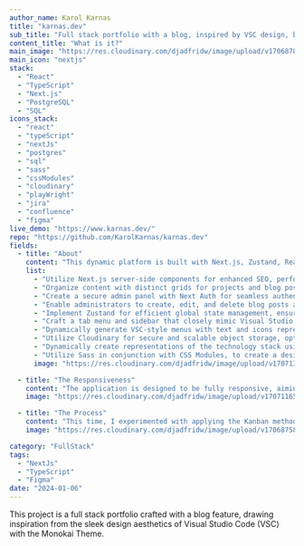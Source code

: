 ```yaml
---
author_name: Karol Karnas
title: "karnas.dev"
sub_title: "Full stack portfolio with a blog, inspired by VSC design, built using Next.js."
content_title: "What is it?"
main_image: "https://res.cloudinary.com/djadfridw/image/upload/v1706878975/spp0rjysnfk30vb3rpqc.jpg"
main_icon: "nextjs"
stack:
  - "React"
  - "TypeScript"
  - "Next.js"
  - "PostgreSQL"
  - "SQL"
icons_stack:
  - "react"
  - "typeScript"
  - "nextJs"
  - "postgres"
  - "sql"
  - "sass"
  - "cssModules"
  - "cloudinary"
  - "playWright"
  - "jira"
  - "confluence"
  - "figma"
live_demo: "https://www.karnas.dev/"
repo: "https://github.com/KarolKarnas/karnas.dev"
fields:
  - title: "About"
    content: "This dynamic platform is built with Next.js, Zustand, React, TypeScript, PostgreSQL, Sass, CSS modules, and more. The app key features:"
    list:
      - "Utilize Next.js server-side components for enhanced SEO, performance and dynamic rendering"
      - "Organize content with distinct grids for projects and blog posts, providing visual clarity"
      - "Create a secure admin panel with Next Auth for seamless authentication and management"
      - "Enable administrators to create, edit, and delete blog posts and portfolio items after logging in"
      - "Implement Zustand for efficient global state management, ensuring a consistent user experience"
      - "Craft a tab menu and sidebar that closely mimic Visual Studio Code (VSC) behavior, enhancing user navigation"
      - "Dynamically generate VSC-style menus with text and icons representing file extensions for an intuitive interface"
      - "Utilize Cloudinary for secure and scalable object storage, optimizing media file handling"
      - "Dynamically create representations of the technology stack using icons or icons with titles, providing insights into the project's architecture"
      - "Utilize Sass in conjunction with CSS Modules, to create a design system and modular styled components. This combination allows for a structured and scalable approach to styling, ensuring consistency and reusability across the application"
      image: "https://res.cloudinary.com/djadfridw/image/upload/v1707131042/pm7f1szandr9c661l3pf.jpg"

  - title: "The Responsiveness"
    content: "The application is designed to be fully responsive, aiming to maintain a consistent user experience across different screen sizes. The goal is to provide a practical and user-friendly interface on par with Visual Studio Code (VSC) across all devices."
    image: "https://res.cloudinary.com/djadfridw/image/upload/v1707116567/anvrceff2msqke1oanep.jpg"

  - title: "The Process"
    content: "This time, I experimented with applying the Kanban methodology to my personal workflow. I utilized Jira for planning and tracked my progress using a Kanban Board. Additionally, I designed crucial elements in Figma. Subsequently, I initiated the development process, meticulously monitoring my progress, creating and managing tasks, and categorizing them as 'TO DO', 'IN PROGRESS' or 'DONE'. The application has been successfully published as an MVP. Currently, I am conducting thorough testing using Playwright, reviewing and addressing any errors, and continuously refining the design for optimal performance."
    image: "https://res.cloudinary.com/djadfridw/image/upload/v1706875858/yvyahqv24mm0ta8s0uf1.jpg"

category: "FullStack"
tags:
  - "NextJs"
  - "TypeScript"
  - "Figma"
date: "2024-01-06"
---
```


This project is a full stack portfolio crafted with a blog feature, drawing inspiration from the sleek design aesthetics of Visual Studio Code (VSC) with the Monokai Theme.
